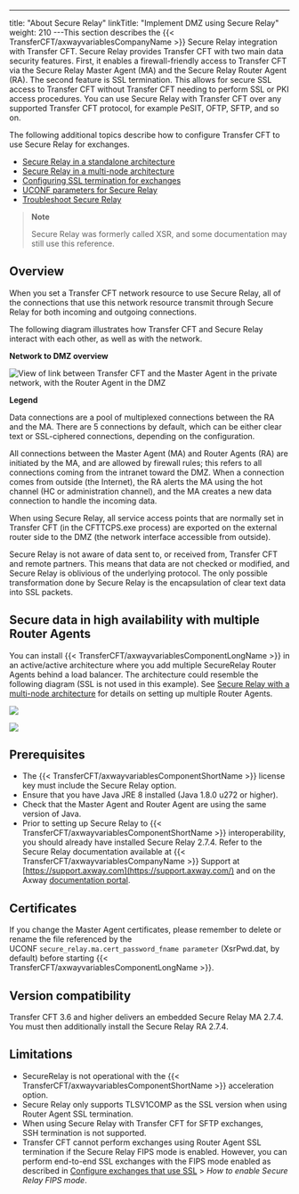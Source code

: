 ---
title: "About Secure Relay"
linkTitle: "Implement DMZ using Secure Relay"
weight: 210
---This section describes the {{< TransferCFT/axwayvariablesCompanyName  >}} Secure Relay integration with Transfer CFT. Secure Relay provides Transfer CFT with two main data security features. First, it enables a firewall-friendly access to Transfer CFT via the Secure Relay Master Agent (MA) and the Secure Relay Router Agent (RA). The second feature is SSL termination. This allows for secure SSL access to Transfer CFT without Transfer CFT needing to perform SSL or PKI access procedures. You can use Secure Relay with Transfer CFT over any supported Transfer CFT protocol, for example PeSIT, OFTP, SFTP, and so on.

The following additional topics describe how to configure Transfer CFT to use Secure Relay for exchanges.

* [Secure Relay in a standalone architecture](cft_sr_configuration)
* [Secure Relay in a multi-node architecture](cft_sr_conf_multinode)
* [Configuring SSL termination for exchanges](sr_ssl)
* [UCONF parameters for Secure Relay](sr_parameters)
* [Troubleshoot Secure Relay](sr_troubleshooting)

> **Note**
>
> Secure Relay was formerly called XSR, and some documentation may still use this reference.

## Overview

When you set a Transfer CFT network resource to use Secure Relay, all of the connections that use this network resource transmit through Secure Relay for both incoming and outgoing connections.

The following diagram illustrates how Transfer CFT and Secure Relay interact with each other, as well as with the network.

********Network to DMZ overview********

![View of link between Transfer CFT and the Master Agent in the private network, with the Router Agent in the DMZ](/Images/TransferCFT/sr_new4.png)

****Legend****

Data connections are a pool of multiplexed connections between the RA and the MA. There are 5 connections by default, which can be either clear text or SSL-ciphered connections, depending on the configuration.

All connections between the Master Agent (MA) and Router Agents (RA) are initiated by the MA, and are allowed by firewall rules; this refers to all connections coming from the intranet toward the DMZ. When a connection comes from outside (the Internet), the RA alerts the MA using the hot channel (HC or administration channel), and the MA creates a new data connection to handle the incoming data.

When using Secure Relay, all service access points that are normally set in Transfer CFT (in the CFTTCPS.exe process) are exported on the external router side to the DMZ (the network interface accessible from outside).

Secure Relay is not aware of data sent to, or received from, Transfer CFT and remote partners. This means that data are not checked or modified, and Secure Relay is oblivious of the underlying protocol. The only possible transformation done by Secure Relay is the encapsulation of clear text data into SSL packets.

## Secure data in high availability with multiple Router Agents

You can install {{< TransferCFT/axwayvariablesComponentLongName  >}} in an active/active architecture where you add multiple SecureRelay Router Agents behind a load balancer. The architecture could resemble the following diagram (SSL is not used in this example). See [Secure Relay with a multi-node architecture](cft_sr_conf_multinode) for details on setting up multiple Router Agents.

![](/Images/TransferCFT/sec_relay_multi_RA.png)

![](/Images/TransferCFT/sr_add_node.png)

## Prerequisites

* The {{< TransferCFT/axwayvariablesComponentShortName >}} license key must include the Secure Relay option.
* Ensure that you have Java JRE 8 installed (Java 1.8.0 u272 or higher).
* Check that the Master Agent and Router Agent are using the same version of Java.
* Prior to setting up Secure Relay to {{< TransferCFT/axwayvariablesComponentShortName >}} interoperability, you should already have installed Secure Relay 2.7.4. Refer to the Secure Relay documentation available at {{< TransferCFT/axwayvariablesCompanyName >}} Support at [https://support.axway.com](https://support.axway.com/) and on the Axway [documentation portal](https://docs.axway.com/).

## Certificates

If you change the Master Agent certificates, please remember to delete or rename the file referenced by the UCONF `secure_relay.ma.cert_password_fname parameter` (XsrPwd.dat, by default) before starting {{< TransferCFT/axwayvariablesComponentLongName  >}}.

## Version compatibility

Transfer CFT 3.6 and higher delivers an embedded Secure Relay MA 2.7.4. You must then additionally install the Secure Relay RA 2.7.4.

## Limitations

* SecureRelay is not operational with the {{< TransferCFT/axwayvariablesComponentShortName >}} acceleration option.
* Secure Relay only supports TLSV1COMP as the SSL version when using Router Agent SSL termination.
* When using Secure Relay with Transfer CFT for SFTP exchanges, SSH termination is not supported.
* Transfer CFT cannot perform exchanges using Router Agent SSL termination if the Secure Relay FIPS mode is enabled. However, you can perform end-to-end SSL exchanges with the FIPS mode enabled as described in [Configure exchanges that use SSL](sr_ssl) > *How to enable Secure Relay FIPS mode*.
